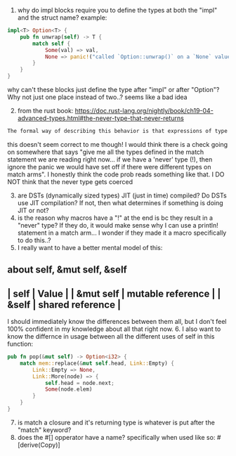 1. why do impl blocks require you to define the types at both the "impl" and the struct name? example:
```rust
impl<T> Option<T> {
    pub fn unwrap(self) -> T {
        match self {
            Some(val) => val,
            None => panic!("called `Option::unwrap()` on a `None` value"),
        }
    }
}
```
why can't these blocks just define the <T> type after "impl" or after "Option"? Why not just one place instead of two..? seems like a bad idea

2. from the rust book: https://doc.rust-lang.org/nightly/book/ch19-04-advanced-types.html#the-never-type-that-never-returns
```txt
The formal way of describing this behavior is that expressions of type ! can be coerced into any other type. We’re allowed to end this match arm with continue because continue doesn’t return a value; instead, it moves control back to the top of the loop, so in the Err case, we never assign a value to guess.
```
this doesn't seem correct to me though! I would think there is a check going on somewhere that says "give me all the types defined in the match statement we are reading right now... if we have a 'never' type (!), then ignore the panic we would have set off if there were different types on match arms". I honestly think the code prob reads something like that. I DO NOT think that the never type gets coerced

3. are DSTs (dynamically sized types) JIT (just in time) compiled? Do DSTs use JIT compilation? If not, then what determines if something is doing JIT or not?
4. is the reason why macros have a "!" at the end is bc they result in a "never" type? If they do, it would make sense why I can use a println! statement in a match arm... I wonder if they made it a macro specifically to do this..?
5. I really want to have a better mental model of this:

about self, &mut self, &self
---------------------------------
| self      | Value             |
| &mut self | mutable reference |
| &self     | shared reference  |
---------------------------------
I should immediately know the differences between them all, but I don't feel 100% confident in my knowledge about all that right now.
6. I also want to know the differnce in usage between all the different uses of self in this function:
```rust
pub fn pop(&mut self) -> Option<i32> {
    match mem::replace(&mut self.head, Link::Empty) {
        Link::Empty => None,
        Link::More(node) => {
            self.head = node.next;
            Some(node.elem)
        }
    }
}
```

7. is match a closure and it's returning type is whatever is put after the "match" keyword?
8. does the #[] opperator have a name? specifically when used like so: #[derive(Copy)]
